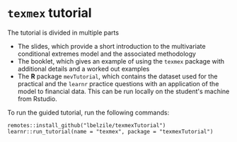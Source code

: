
# `texmex` tutorial

The tutorial is divided in multiple parts

- The slides, which provide a short introduction to the multivariate conditional extremes model and the associated methodology
- The booklet, which gives an example of using the `texmex` package with additional details and a worked out examples
- The **R** package `mevTutorial`, which contains the dataset used for the practical and the `learnr` practice questions with an application of the model to financial data. This can be run locally on the student's machine from Rstudio.


To run the guided tutorial, run the following commands:

```
remotes::install_github("lbelzile/texmexTutorial")
learnr::run_tutorial(name = "texmex", package = "texmexTutorial")
```
